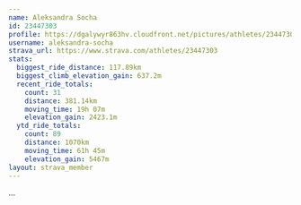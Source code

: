 ```yaml
---
name: Aleksandra Socha
id: 23447303
profile: https://dgalywyr863hv.cloudfront.net/pictures/athletes/23447303/14745546/4/large.jpg
username: aleksandra-socha
strava_url: https://www.strava.com/athletes/23447303
stats:
  biggest_ride_distance: 117.89km
  biggest_climb_elevation_gain: 637.2m
  recent_ride_totals:
    count: 31
    distance: 381.14km
    moving_time: 19h 07m
    elevation_gain: 2423.1m
  ytd_ride_totals:
    count: 89
    distance: 1070km
    moving_time: 61h 45m
    elevation_gain: 5467m
layout: strava_member
--- 
```

...
